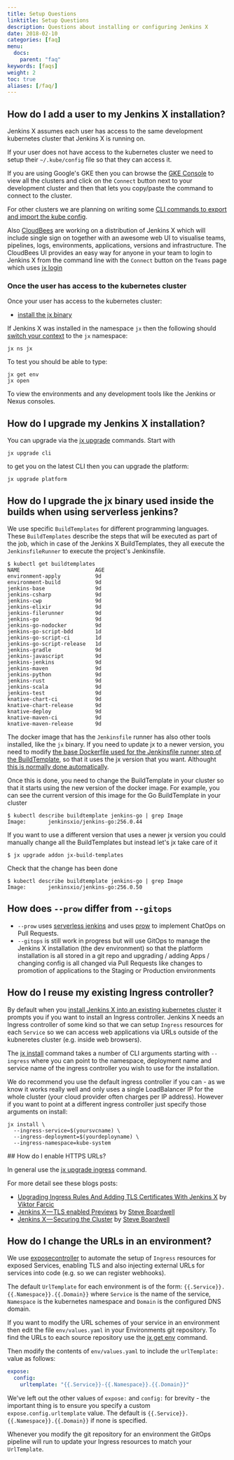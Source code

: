 ```yaml
---
title: Setup Questions
linktitle: Setup Questions
description: Questions about installing or configuring Jenkins X
date: 2018-02-10
categories: [faq]
menu:
  docs:
    parent: "faq"
keywords: [faqs]
weight: 2
toc: true
aliases: [/faq/]
---
```


## How do I add a user to my Jenkins X installation?

Jenkins X assumes each user has access to the same development kubernetes cluster that Jenkins X is running on.

If your user does not have access to the kubernetes cluster we need to setup their `~/.kube/config` file so that they can access it. 

If you are using Google's GKE then you can browse the [GKE Console](https://console.cloud.google.com) to view all the clusters and click on the `Connect` button next to your development cluster and then that lets you copy/paste the command to connect to the cluster.

For other clusters we are planning on writing some [CLI commands to export and import the kube config](https://github.com/jenkins-x/jx/issues/1406).

Also [CloudBees](https://www.cloudbees.com/) are working on a distribution of Jenkins X which will include single sign on together with an awesome web UI to visualise teams, pipelines, logs, environments, applications, versions and infrastructure. The CloudBees UI provides an easy way for anyone in your team to login to Jenkins X from the command line with the `Connect` button on the `Teams` page which uses [jx login](/commands/jx_login/) 

### Once the user has access to the kubernetes cluster

Once your user has access to the kubernetes cluster:

* [install the jx binary](/getting-started/install/)

If Jenkins X was installed in the namespace `jx` then the following should [switch your context](/developing/kube-context/) to the `jx` namespace:

    jx ns jx

To test you should be able to type:

    jx get env
    jx open

To view the environments and any development tools like the Jenkins or Nexus consoles.

## How do I upgrade my Jenkins X installation?

You can upgrade via the [jx upgrade](/commands/jx_upgrade/) commands. Start with 

```shell 
jx upgrade cli
```

to get you on the latest CLI then you can upgrade the platform:

```shell 
jx upgrade platform
```

## How do I upgrade the jx binary used inside the builds when using serverless jenkins?

We use specific `BuildTemplates` for different programming languages. These `BuildTemplates` describe the steps that will be executed as part of the job, which in case of the Jenkins X BuildTemplates, they all execute the `JenkinsfileRunner` to execute the project's Jenkinsfile.

```
$ kubectl get buildtemplates
NAME                        AGE
environment-apply           9d
environment-build           9d
jenkins-base                9d
jenkins-csharp              9d
jenkins-cwp                 9d
jenkins-elixir              9d
jenkins-filerunner          9d
jenkins-go                  9d
jenkins-go-nodocker         9d
jenkins-go-script-bdd       1d
jenkins-go-script-ci        1d
jenkins-go-script-release   1d
jenkins-gradle              9d
jenkins-javascript          9d
jenkins-jenkins             9d
jenkins-maven               9d
jenkins-python              9d
jenkins-rust                9d
jenkins-scala               9d
jenkins-test                9d
knative-chart-ci            9d
knative-chart-release       9d
knative-deploy              9d
knative-maven-ci            9d
knative-maven-release       9d
```

The docker image that has the `Jenkinsfile` runner has also other tools installed, like the `jx` binary. If you need to update jx to a newer version, you need to modify [the base Dockerfile used for the Jenkinsfile runner step of the BuildTemplate](https://github.com/jenkins-x/jenkins-x-serverless/blob/def939f559b6b0e6735c043ce032686397053a6e/Dockerfile.base#L120-L123), so that it uses the jx version that you want. Althought [this is normally done automatically](https://github.com/jenkins-x/jenkins-x-serverless/commits/def939f559b6b0e6735c043ce032686397053a6e/Dockerfile.base).

Once this is done, you need to change the BuildTemplate in your cluster so that it starts using the new version of the docker image. For example, you can see the current version of this image for the Go BuildTemplate in your cluster

```
$ kubectl describe buildtemplate jenkins-go | grep Image
Image:       jenkinsxio/jenkins-go:256.0.44
```

If you want to use a different version that uses a newer jx version you could manually change all the BuildTemplates but instead let's jx take care of it

```
$ jx upgrade addon jx-build-templates
```

Check that the change has been done

```
$ kubectl describe buildtemplate jenkins-go | grep Image
Image:       jenkinsxio/jenkins-go:256.0.50
```

## How does `--prow` differ from `--gitops`

* `--prow` uses [serverless jenkins](/news/serverless-jenkins/) and uses [prow](https://github.com/kubernetes/test-infra/tree/master/prow) to implement ChatOps on Pull Requests.
*  `--gitops` is still work in progress but will use GitOps to manage the Jenkins X installation (the dev environment) so that the platform installation is all stored in a git repo and upgrading / adding Apps / changing config is all changed via Pull Requests like changes to promotion of applications to the Staging or Production environments

## How do I reuse my existing Ingress controller?

By default when you [install Jenkins X into an existing kubernetes cluster](/getting-started/install-on-cluster/) it prompts you if you want to install an Ingress controller. Jenkins X needs an Ingress controller of some kind so that we can setup `Ingress` resources for each `Service` so we can access web applications via URLs outside of the kubneretes cluster (e.g. inside web browsers).

The [jx install](/commands/jx_install/) command takes a number of CLI arguments starting with `--ingress` where you can point to the namespace, deployment name and service name of the ingress controller you wish to use for the installation. 

We do recommend you use the default ingress controller if you can - as we know it works really well and only uses a single LoadBalancer IP for the whole cluster (your cloud provider often charges per IP address). However if you want to point at a different ingress controller just specify those arguments on install:

```shell 
jx install \
  --ingress-service=$(yoursvcname) \
  --ingress-deployment=$(yourdeployname) \
  --ingress-namespace=kube-system
```

## How do I enable HTTPS URLs?

In general use the [jx upgrade ingress](/commands/jx_upgrade_ingress/) command. 

For more detail see these blogs posts:

* [Upgrading Ingress Rules And Adding TLS Certificates With Jenkins X](https://technologyconversations.com/2019/05/31/upgrading-ingress-rules-and-adding-tls-certificates-with-jenkins-x/) by [Viktor Farcic](https://technologyconversations.com)
* [Jenkins X — TLS enabled Previews](https://medium.com/@sboardwell/jenkins-x-tls-enabled-previews-d04fa68c7ce9) by [Steve Boardwell](https://medium.com/@sboardwell)
* [Jenkins X — Securing the Cluster](https://medium.com/@sboardwell/jenkins-x-securing-the-cluster-e1b9fcd8dd05) by [Steve Boardwell](https://medium.com/@sboardwell)


## How do I change the URLs in an environment?

We use [exposecontroller](https://github.com/jenkins-x/exposecontroller) to automate the setup of `Ingress` resources for exposed Services, enabling TLS and also injecting external URLs for services into code (e.g. so we can register webhooks).

The default `UrlTemplate` for each environment is of the form: `{{.Service}}.{{.Namespace}}.{{.Domain}}` where `Service` is the name of the service, `Namespace` is the kubernetes namespace and `Domain` is the configured DNS domain.

If you want to modify the URL schemes of your service in an environment then edit the file `env/values.yaml` in your Environments git repository. To find the URLs to each source repository use the [jx get env]() command.

Then modify the contents of `env/values.yaml` to include the `urlTemplate:` value as follows:

```yaml 
expose:
  config:
    urltemplate: "{{.Service}}-{{.Namespace}}.{{.Domain}}"
```
    
We've left out the other values of `expose:` and `config:` for brevity - the important thing is to ensure you specify a custom `expose.config.urltemplate` value. The default is `{{.Service}}.{{.Namespace}}.{{.Domain}}` if none is specified.

Whenever you modify the git repository for an environment the GitOps pipeline will run to update your Ingress resources to match your `UrlTemplate`.
 


